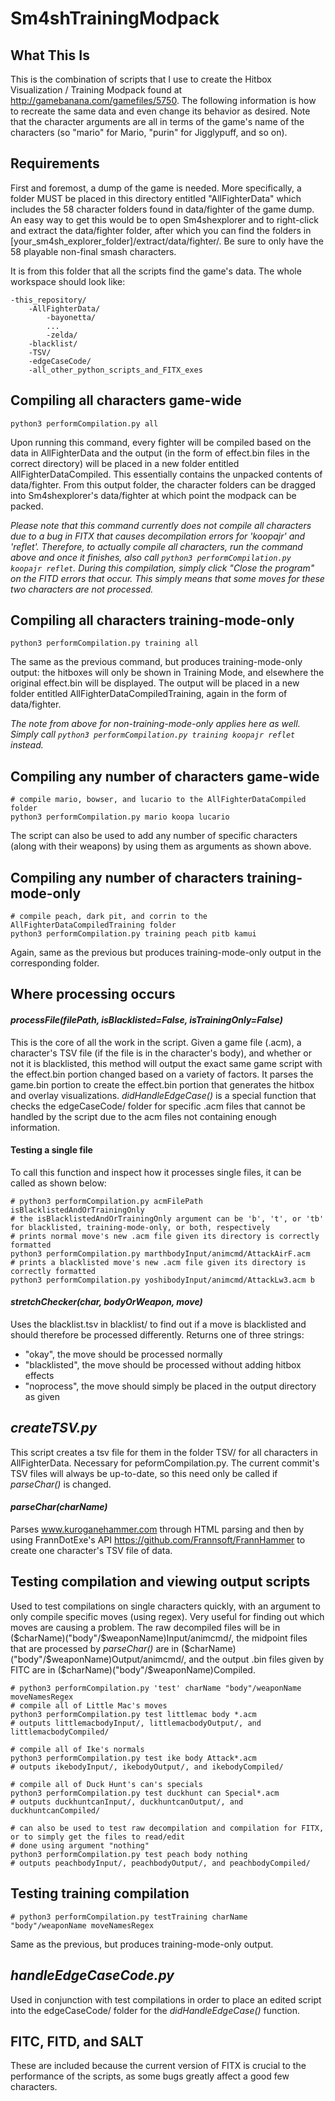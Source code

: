 # Sm4shTrainingModpack

## What This Is

This is the combination of scripts that I use to create the Hitbox Visualization / Training Modpack found at http://gamebanana.com/gamefiles/5750. The following information is how to recreate the same data and even change its behavior as desired. Note that the character arguments are all in terms of the game's name of the characters (so "mario" for Mario, "purin" for Jigglypuff, and so on).

## Requirements

First and foremost, a dump of the game is needed. More specifically, a folder MUST be placed in this directory entitled "AllFighterData" which includes the 58 character folders found in data/fighter of the game dump. An easy way to get this would be to open Sm4shexplorer and to right-click and extract the data/fighter folder, after which you can find the folders in [your_sm4sh_explorer_folder]/extract/data/fighter/. Be sure to only have the 58 playable non-final smash characters. 

It is from this folder that all the scripts find the game's data.
The whole workspace should look like:

```
-this_repository/
    -AllFighterData/
        -bayonetta/
        ...
        -zelda/
    -blacklist/
    -TSV/
    -edgeCaseCode/
    -all_other_python_scripts_and_FITX_exes
```
## Compiling all characters game-wide

```
python3 performCompilation.py all
```

Upon running this command, every fighter will be compiled based on the data in AllFighterData and the output (in the form of effect.bin files in the correct directory) will be placed in a new folder entitled AllFighterDataCompiled. This essentially contains the unpacked contents of data/fighter. From this output folder, the character folders can be dragged into Sm4shexplorer's data/fighter at which point the modpack can be packed.

*Please note that this command currently does not compile all characters due to a bug in FITX that causes decompilation errors for 'koopajr' and 'reflet'. Therefore, to actually compile all characters, run the command above and once it finishes, also call ```python3 performCompilation.py koopajr reflet```. During this compilation, simply click "Close the program" on the FITD errors that occur. This simply means that some moves for these two characters are not processed.*

## Compiling all characters training-mode-only

```
python3 performCompilation.py training all
```

The same as the previous command, but produces training-mode-only output: the hitboxes will only be shown in Training Mode, and elsewhere the original effect.bin will be displayed. The output will be placed in a new folder entitled AllFighterDataCompiledTraining, again in the form of data/fighter.

*The note from above for non-training-mode-only applies here as well. Simply call ```python3 performCompilation.py training koopajr reflet``` instead.* 

## Compiling any number of characters game-wide

```
# compile mario, bowser, and lucario to the AllFighterDataCompiled folder
python3 performCompilation.py mario koopa lucario
```

The script can also be used to add any number of specific characters (along with their weapons) by using them as arguments as shown above.

## Compiling any number of characters training-mode-only

```
# compile peach, dark pit, and corrin to the AllFighterDataCompiledTraining folder
python3 performCompilation.py training peach pitb kamui
```

Again, same as the previous but produces training-mode-only output in the corresponding folder.

## Where processing occurs
#### *processFile(filePath, isBlacklisted=False, isTrainingOnly=False)*
This is the core of all the work in the script. Given a game file (.acm), a character's TSV file (if the file is in the character's body), and whether or not it is blacklisted, this method will output the exact same game script with the effect.bin portion changed based on a variety of factors. It parses the game.bin portion to create the effect.bin portion that generates the hitbox and overlay visualizations. *didHandleEdgeCase()* is a special function that checks the edgeCaseCode/ folder for specific .acm files that cannot be handled by the script due to the acm files not containing enough information.  

#### Testing a single file
To call this function and inspect how it processes single files, it can be called as shown below:


```
# python3 performCompilation.py acmFilePath isBlacklistedAndOrTrainingOnly
# the isBlacklistedAndOrTrainingOnly argument can be 'b', 't', or 'tb' for blacklisted, training-mode-only, or both, respectively
# prints normal move's new .acm file given its directory is correctly formatted
python3 performCompilation.py marthbodyInput/animcmd/AttackAirF.acm
# prints a blacklisted move's new .acm file given its directory is correctly formatted
python3 performCompilation.py yoshibodyInput/animcmd/AttackLw3.acm b
```

#### *stretchChecker(char, bodyOrWeapon, move)* 
Uses the blacklist.tsv in blacklist/ to find out if a move is blacklisted and should therefore be processed differently. 
Returns one of three strings:
* "okay", the move should be processed normally
* "blacklisted", the move should be processed without adding hitbox effects
* "noprocess", the move should simply be placed in the output directory as given

## *createTSV.py*
This script creates a tsv file for them in the folder TSV/ for all characters in AllFighterData. Necessary for peformCompilation.py. The current commit's TSV files will always be up-to-date, so this need only be called if *parseChar()* is changed.

#### *parseChar(charName)*
Parses www.kuroganehammer.com through HTML parsing and then by using FrannDotExe's API https://github.com/Frannsoft/FrannHammer to create one character's TSV file of data. 

## Testing compilation and viewing output scripts
Used to test compilations on single characters quickly, with an argument to only compile specific moves (using regex). Very useful for finding out which moves are causing a problem. The raw decompiled files will be in ($charName)("body"/$weaponName)Input/animcmd/, the midpoint files that are processed by *parseChar()* are in ($charName)("body"/$weaponName)Output/animcmd/, and the output .bin files given by FITC are in ($charName)("body"/$weaponName)Compiled.

```
# python3 performCompilation.py 'test' charName "body"/weaponName moveNamesRegex
# compile all of Little Mac's moves
python3 performCompilation.py test littlemac body *.acm
# outputs littlemacbodyInput/, littlemacbodyOutput/, and littlemacbodyCompiled/

# compile all of Ike's normals
python3 performCompilation.py test ike body Attack*.acm
# outputs ikebodyInput/, ikebodyOutput/, and ikebodyCompiled/

# compile all of Duck Hunt's can's specials
python3 performCompilation.py test duckhunt can Special*.acm
# outputs duckhuntcanInput/, duckhuntcanOutput/, and duckhuntcanCompiled/

# can also be used to test raw decompilation and compilation for FITX, or to simply get the files to read/edit
# done using argument "nothing"
python3 performCompilation.py test peach body nothing
# outputs peachbodyInput/, peachbodyOutput/, and peachbodyCompiled/
```

## Testing training compilation
```
# python3 performCompilation.py testTraining charName "body"/weaponName moveNamesRegex
```
Same as the previous, but produces training-mode-only output.

## *handleEdgeCaseCode.py*
Used in conjunction with test compilations in order to place an edited script into the edgeCaseCode/ folder for the *didHandleEdgeCase()* function.


## FITC, FITD, and SALT
These are included because the current version of FITX is crucial to the performance of the scripts, as some bugs greatly affect a good few characters. 
